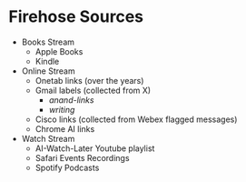# Firehose Sources

- Books Stream
  - Apple Books
  - Kindle
- Online Stream
  - Onetab links (over the years)
  - Gmail labels (collected from X)
    - _anand-links_
    - _writing_
  - Cisco links (collected from Webex flagged messages)
  - Chrome AI links
- Watch Stream
  - AI-Watch-Later Youtube playlist
  - Safari Events Recordings
  - Spotify Podcasts